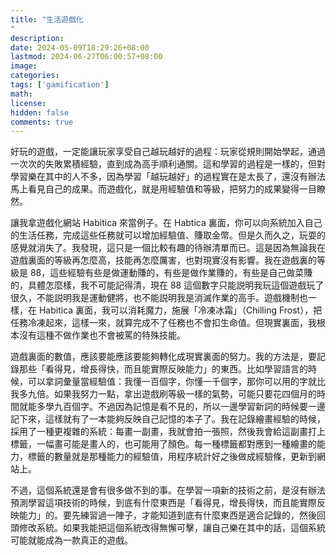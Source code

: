 ```yaml
---
title: "生活遊戲化"
description: 
date: 2024-05-09T18:29:26+08:00
lastmod: 2024-06-27T06:00:57+08:00
image: 
categories: 
tags: ['gamification']
math: 
license: 
hidden: false
comments: true
---
```



好玩的遊戲，一定能讓玩家享受自己越玩越好的過程：玩家從規則開始學起，通過一次次的失敗累積經驗，直到成為高手順利通關。這和學習的過程是一樣的，但對學習樂在其中的人不多，因為學習「越玩越好」的過程實在是太長了，還沒有辦法馬上看見自己的成果。而遊戲化，就是用經驗值和等級，把努力的成果變得一目瞭然。


讓我拿遊戲化網站 Habitica 來當例子。在 Habtica 裏面，你可以向系統加入自己的生活任務，完成這些任務就可以增加經驗值、賺取金幣。但是久而久之，玩耍的感覺就消失了。我發現，這只是一個比較有趣的待辦清單而已。這是因為無論我在遊戲裏面的等級再怎麼高，技能再怎麼厲害，也對現實沒有影響。我在遊戲裏的等級是 88，這些經驗有些是做運動賺的，有些是做作業賺的，有些是自己做菜賺的，具體怎麼樣，我不可能記得清，現在 88 這個數字只能説明我玩這個遊戲玩了很久，不能説明我是運動健將，也不能説明我是消滅作業的高手。遊戲機制也一樣，在 Habitica 裏面，我可以消耗魔力，施展「冷凍冰霜」（Chilling Frost），把任務冷凍起來，這樣一來，就算完成不了任務也不會扣生命值。但現實裏面，我根本沒有這種不做作業也不會被罵的特殊技能。


遊戲裏面的數值，應該要能應該要能夠轉化成現實裏面的努力。我的方法是，要記錄那些「看得見，增長得快，而且能實際反映能力」的東西。比如學習語言的時候，可以拿詞彙量當經驗值：我懂一百個字，你懂一千個字，那你可以用的字就比我多九倍。如果我努力一點，拿出遊戲刷等級一樣的氣勢，可能只要花四個月的時間就能多學九百個字。不過因為記憶是看不見的，所以一邊學習新詞的時候要一邊記下來，這樣就有了一本能夠反映自己記憶的本子了。我在記錄繪畫經驗的時候，採用了一種更複雜的系統：每畫一副畫，我就會拍一張照，然後我會給這副畫打上標籤，一幅畫可能是畫人的，也可能用了顏色。每一種標籤都對應到一種繪畫的能力，標籤的數量就是那種能力的經驗值，用程序統計好之後做成經驗條，更新到網站上。


不過，這個系統還是會有很多做不到的事。在學習一項新的技術之前，是沒有辦法預測學習這項技術的時候，到底有什麼東西是「看得見，增長得快，而且能實際反映能力」的。要先練習過一陣子，才能知道到底有什麼東西是適合記錄的，然後回頭修改系統。如果我能把這個系統改得無懈可擊，讓自己樂在其中的話，這個系統可能就能成為一款真正的遊戲。

